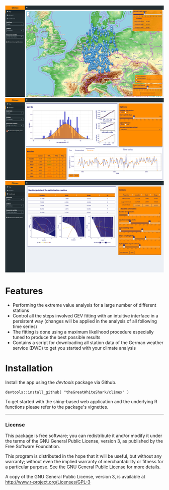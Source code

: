 ![leaflet map to handle a lot of station data](res/climex_map.png)
![control all the different steps involved in the extreme value analysis](res/climex_time-series.png)
![verify the results using an animation of the fitting procedure](res/climex_animation.png)

# Features

- Performing the extreme value analysis for a large number of
  different stations
- Control all the steps involved GEV fitting with an intuitive
  interface in a persistent way (changes will be applied in the
  analysis of all following time series)
- The fitting is done using a maximum likelihood procedure especially
  tuned to produce the best possible results
- Contains a script for downloading all station data of the German
  weather service (DWD) to get you started with your climate analysis
  
# Installation

Install the app using the *devtools* package via Github.

```
devtools::install_github( "theGreatWhiteShark/climex" )
```

To get started with the shiny-based web application and the underlying
R functions please refer to the package's vignettes.

---

### License

This package is free software; you can redistribute it and/or modify it
under the terms of the GNU General Public License, version 3, as
published by the Free Software Foundation.

This program is distributed in the hope that it will be useful, but
without any warranty; without even the implied warranty of
merchantability or fitness for a particular purpose.  See the GNU
General Public License for more details.

A copy of the GNU General Public License, version 3, is available at
<http://www.r-project.org/Licenses/GPL-3>


